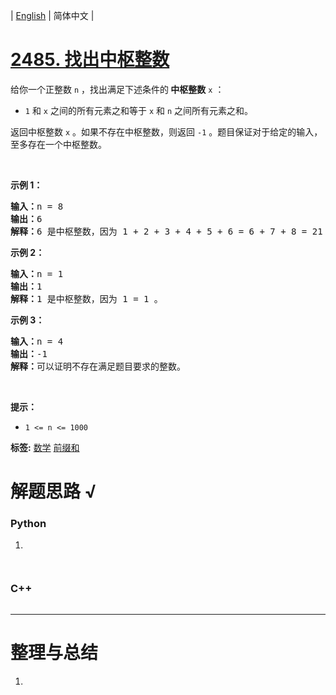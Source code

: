 | [English](README_EN.md) | 简体中文 |

# [2485. 找出中枢整数](https://leetcode.cn/problems/find-the-pivot-integer)
<p>给你一个正整数 <code>n</code> ，找出满足下述条件的<strong> 中枢整数</strong> <code>x</code> ：</p>

<ul>
	<li><code>1</code> 和 <code>x</code> 之间的所有元素之和等于 <code>x</code> 和 <code>n</code> 之间所有元素之和。</li>
</ul>

<p>返回中枢整数<em> </em><code>x</code> 。如果不存在中枢整数，则返回 <code>-1</code> 。题目保证对于给定的输入，至多存在一个中枢整数。</p>

<p>&nbsp;</p>

<p><strong class="example">示例 1：</strong></p>

<pre>
<strong>输入：</strong>n = 8
<strong>输出：</strong>6
<strong>解释：</strong>6 是中枢整数，因为 1 + 2 + 3 + 4 + 5 + 6 = 6 + 7 + 8 = 21 。
</pre>

<p><strong class="example">示例 2：</strong></p>

<pre>
<strong>输入：</strong>n = 1
<strong>输出：</strong>1
<strong>解释：</strong>1 是中枢整数，因为 1 = 1 。
</pre>

<p><strong class="example">示例 3：</strong></p>

<pre>
<strong>输入：</strong>n = 4
<strong>输出：</strong>-1
<strong>解释：</strong>可以证明不存在满足题目要求的整数。</pre>

<p>&nbsp;</p>

<p><strong>提示：</strong></p>

<ul>
	<li><code>1 &lt;= n &lt;= 1000</code></li>
</ul>

**标签:**  [数学](https://leetcode.cn/tag/math) [前缀和](https://leetcode.cn/tag/prefix-sum) 
# 解题思路 √

### Python

1. 

```python

```


```python

```

### C++

```cpp

```

---



# 整理与总结

1. 